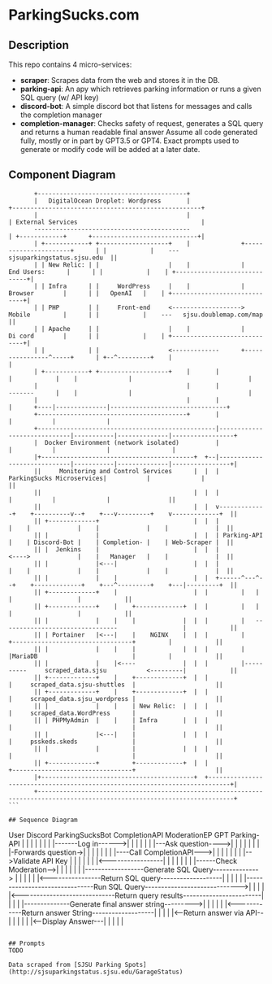 # ParkingSucks.com

## Description
This repo contains 4 micro-services:
- **scraper**: Scrapes data from the web and stores it in the DB. 
- **parking-api**: An apy which retrieves parking information or runs a given SQL query (w/ API key)
- **discord-bot**: A simple discord bot that listens for messages and calls the completion manager
- **completion-manager**: Checks safety of request, generates a SQL query and returns a human readable final answer
Assume all code generated fully, mostly or in part by GPT3.5 or GPT4. Exact prompts used to generate or modify code will be added at a later date.

## Component Diagram
```
       +-----------------------------------------+                                                                                                                           
       |   DigitalOcean Droplet: Wordpress       |                                            +----------------------------------------------------+                         
       |                                         |                                            | External Services                                  |                         
       -------------------------------------------                                            | +------------+      +-----------------------------+|                         
       | +------------+ +-------------------+    |              +----------------------+      | |            |    --- sjsuparkingstatus.sjsu.edu  ||                         
       | | New Relic: | |                   |    |              |      End Users:      |      | |            |    | +-----------------------------+|                         
       | | Infra      | |     WordPress     |    |              |       Browser        |      | |   OpenAI   |    | +-----------------------------+|                         
       | | PHP        | |     Front-end     <------------------->       Mobile         |      | |            |    ---   sjsu.doublemap.com/map    ||                         
       | | Apache     | |                   |    |              |       Di cord        |      | |            |    | +-----------------------------+|                         
       | |            | |                   <-------------      +----------------^-----+      | +--^---------+    |                                |                         
       | +------------+ +-------------------+    |       |                       |            |    |              |                                |                         
       |                                         |       |                       -------      |    |              |                                |                         
       |                                         |       |                             |      +----|--------------|--------------------------------+                         
       +-----------------------------------------+       |                             |           |              |                                                          
       +-------------------------------------------------|-----------------------------|-----------|--------------|-----------------+                                        
       |  Docker Environment (network isolated)          |                             |           |              |                 |                                        
       |+------------------------------------------+  +--|-----------------------------|-----------|--------------|----------------+|                                        
       ||     Monitoring and Control Services      |  |  |   ParkingSucks Microservices|           |              |                ||                                        
       ||                                          |  |  |                             |           |              |                ||                                        
       ||                                          |  |  v-------------+    +----------v--+    +---v---------+    v-------------+  ||                                        
       || +-------------+                          |  |  |             |    |             |    |             |    |             |  ||                                        
       || |             |                          |  |  | Parking-API |    | Discord-Bot |    | Completion- |    | Web-Scraper |  ||                                        
       || |  Jenkins    |                          |  |  |             <---->             |    |   Manager   |    |             |  ||                                        
       || |             |<---|                     |  |  |             |    |             |    |             |    |             |  ||                                        
       || |             |    |                     |  |  +------^---^--+    +-------------+    +---^---------+    +---|---------+  ||                                        
       || +-------------+    |                     |  |         |   |                              |                  |            ||                                        
       || +-------------+    |    +-------------+  |  |         |   |                              |                  |            ||                                        
       || |             |    |    |             |  |  |         |   --------------------------------                  |            ||                                        
       || | Portainer   |<---|    |    NGINX    |  |  |         |         +---------------------------------+         |            ||                                        
       || |             |    |    |             |  |  |         |         |MariaDB                          |         |            ||                                        
       || |             |    |<----             |  |  |         |----------     scraped_data.sjsu           <---------|            ||                                        
       || +-------------+    |    +-------------+  |  |                   |     scraped_data.sjsu-shuttles  |                      ||                                        
       || +-------------+    |    +-------------+  |  |                   |     scraped_data.sjsu_wordpress |                      ||                                        
       || |             |    |    | New Relic:  |  |  |                   |     scraped_data.WordPress      |                      ||                                        
       || | PHPMyAdmin  |    |    | Infra       |  |  |                   |                                 |                      ||                                        
       || |             |<---|    |             |  |  |                   |     psskeds.skeds               |                      ||                                        
       || |             |         |             |  |  |                   |                                 |                      ||                                        
       || +-------------+         +-------------+  |  |                   +---------------------------------+                      ||                                        
       |+------------------------------------------+  +----------------------------------------------------------------------------+|                                        
       +----------------------------------------------------------------------------------------------------------------------------+                                        ```

## Sequence Diagram
```
User              Discord             ParkingSucksBot             CompletionAPI           ModerationEP                    GPT               Parking-API
 |                    |                    |                          |                         |                          |                     |
 |-------Log in------>|                    |                          |                         |                          |                     |
 |---Ask question---->|                    |                          |                         |                          |                     |
 |                    |-Forwards question->|                          |                         |                          |                     |
 |                    |                    |----Call CompletionAPI--->|                         |                          |                     |
 |                    |                    |                          |-->Validate API Key      |                          |                     |
 |                    |                    |                          |<-----------------|      |                          |                     |
 |                    |                    |                          |------Check Moderation-->|                          |                     |
 |                    |                    |                          |------------------Generate SQL Query--------------> |                     |
 |                    |                    |                          |<----------------Return SQL query-------------------|                     |
 |                    |                    |                          |-------------------------------Run SQL Query----------------------------->|
 |                    |                    |                          |<-----------------------------Return query results------------------------|
 |                    |                    |                          |--------------Generate final answer string--------->|                     |
 |                    |                    |                          |<------------Return answer String-------------------|                     |
 |                    |                    |<--Return answer via API--|                         |                          |                     |
 |                    |<--Display Answer---|                          |                         |                          |                     |
```

## Prompts
TODO

Data scraped from [SJSU Parking Spots](http://sjsuparkingstatus.sjsu.edu/GarageStatus)
